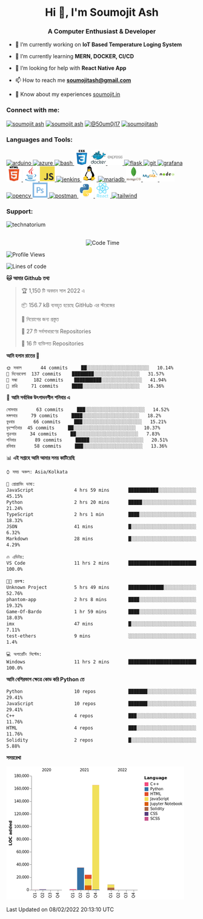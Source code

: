 <h1 align="center">Hi 👋, I'm Soumojit Ash</h1>
<h3 align="center">A Computer Enthusiast & Developer</h3>

- 🔭 I’m currently working on **IoT Based Temperature Loging System**

- 🌱 I’m currently learning **MERN, DOCKER, CI/CD**

- 🤝 I’m looking for help with **React Native App**

- 📫 How to reach me **soumojitash@gmail.com**

- 📄 Know about my experiences [soumojit.in](soumojit.in)

<h3 align="left">Connect with me:</h3>
<p align="left">
<a href="https://linkedin.com/in/soumojit ash" target="blank"><img align="center" src="https://raw.githubusercontent.com/rahuldkjain/github-profile-readme-generator/master/src/images/icons/Social/linked-in-alt.svg" alt="soumojit ash" height="30" width="40" /></a>
<a href="https://fb.com/soumojit ash" target="blank"><img align="center" src="https://raw.githubusercontent.com/rahuldkjain/github-profile-readme-generator/master/src/images/icons/Social/facebook.svg" alt="soumojit ash" height="30" width="40" /></a>
<a href="https://instagram.com/@50um0j17" target="blank"><img align="center" src="https://raw.githubusercontent.com/rahuldkjain/github-profile-readme-generator/master/src/images/icons/Social/instagram.svg" alt="@50um0j17" height="30" width="40" /></a>
<a href="https://www.hackerrank.com/soumojitash" target="blank"><img align="center" src="https://raw.githubusercontent.com/rahuldkjain/github-profile-readme-generator/master/src/images/icons/Social/hackerrank.svg" alt="soumojitash" height="30" width="40" /></a>
</p>

<h3 align="left">Languages and Tools:</h3>
<p align="left"> <a href="https://www.arduino.cc/" target="_blank"> <img src="https://cdn.worldvectorlogo.com/logos/arduino-1.svg" alt="arduino" width="40" height="40"/> </a> <a href="https://azure.microsoft.com/en-in/" target="_blank"> <img src="https://www.vectorlogo.zone/logos/microsoft_azure/microsoft_azure-icon.svg" alt="azure" width="40" height="40"/> </a> <a href="https://www.gnu.org/software/bash/" target="_blank"> <img src="https://www.vectorlogo.zone/logos/gnu_bash/gnu_bash-icon.svg" alt="bash" width="40" height="40"/> </a> <a href="https://www.w3schools.com/css/" target="_blank"> <img src="https://raw.githubusercontent.com/devicons/devicon/master/icons/css3/css3-original-wordmark.svg" alt="css3" width="40" height="40"/> </a> <a href="https://www.docker.com/" target="_blank"> <img src="https://raw.githubusercontent.com/devicons/devicon/master/icons/docker/docker-original-wordmark.svg" alt="docker" width="40" height="40"/> </a> <a href="https://expressjs.com" target="_blank"> <img src="https://raw.githubusercontent.com/devicons/devicon/master/icons/express/express-original-wordmark.svg" alt="express" width="40" height="40"/> </a> <a href="https://flask.palletsprojects.com/" target="_blank"> <img src="https://www.vectorlogo.zone/logos/pocoo_flask/pocoo_flask-icon.svg" alt="flask" width="40" height="40"/> </a> <a href="https://git-scm.com/" target="_blank"> <img src="https://www.vectorlogo.zone/logos/git-scm/git-scm-icon.svg" alt="git" width="40" height="40"/> </a> <a href="https://grafana.com" target="_blank"> <img src="https://www.vectorlogo.zone/logos/grafana/grafana-icon.svg" alt="grafana" width="40" height="40"/> </a> <a href="https://www.w3.org/html/" target="_blank"> <img src="https://raw.githubusercontent.com/devicons/devicon/master/icons/html5/html5-original-wordmark.svg" alt="html5" width="40" height="40"/> </a> <a href="https://www.java.com" target="_blank"> <img src="https://raw.githubusercontent.com/devicons/devicon/master/icons/java/java-original.svg" alt="java" width="40" height="40"/> </a> <a href="https://developer.mozilla.org/en-US/docs/Web/JavaScript" target="_blank"> <img src="https://raw.githubusercontent.com/devicons/devicon/master/icons/javascript/javascript-original.svg" alt="javascript" width="40" height="40"/> </a> <a href="https://www.jenkins.io" target="_blank"> <img src="https://www.vectorlogo.zone/logos/jenkins/jenkins-icon.svg" alt="jenkins" width="40" height="40"/> </a> <a href="https://www.linux.org/" target="_blank"> <img src="https://raw.githubusercontent.com/devicons/devicon/master/icons/linux/linux-original.svg" alt="linux" width="40" height="40"/> </a> <a href="https://mariadb.org/" target="_blank"> <img src="https://www.vectorlogo.zone/logos/mariadb/mariadb-icon.svg" alt="mariadb" width="40" height="40"/> </a> <a href="https://www.mongodb.com/" target="_blank"> <img src="https://raw.githubusercontent.com/devicons/devicon/master/icons/mongodb/mongodb-original-wordmark.svg" alt="mongodb" width="40" height="40"/> </a> <a href="https://www.mysql.com/" target="_blank"> <img src="https://raw.githubusercontent.com/devicons/devicon/master/icons/mysql/mysql-original-wordmark.svg" alt="mysql" width="40" height="40"/> </a> <a href="https://nodejs.org" target="_blank"> <img src="https://raw.githubusercontent.com/devicons/devicon/master/icons/nodejs/nodejs-original-wordmark.svg" alt="nodejs" width="40" height="40"/> </a> <a href="https://opencv.org/" target="_blank"> <img src="https://www.vectorlogo.zone/logos/opencv/opencv-icon.svg" alt="opencv" width="40" height="40"/> </a> <a href="https://www.photoshop.com/en" target="_blank"> <img src="https://raw.githubusercontent.com/devicons/devicon/master/icons/photoshop/photoshop-line.svg" alt="photoshop" width="40" height="40"/> </a> <a href="https://postman.com" target="_blank"> <img src="https://www.vectorlogo.zone/logos/getpostman/getpostman-icon.svg" alt="postman" width="40" height="40"/> </a> <a href="https://www.python.org" target="_blank"> <img src="https://raw.githubusercontent.com/devicons/devicon/master/icons/python/python-original.svg" alt="python" width="40" height="40"/> </a> <a href="https://reactjs.org/" target="_blank"> <img src="https://raw.githubusercontent.com/devicons/devicon/master/icons/react/react-original-wordmark.svg" alt="react" width="40" height="40"/> </a> <a href="https://tailwindcss.com/" target="_blank"> <img src="https://www.vectorlogo.zone/logos/tailwindcss/tailwindcss-icon.svg" alt="tailwind" width="40" height="40"/> </a> </p>

<h3 align="left">Support:</h3>
<p><a href="https://www.buymeacoffee.com/technatorium"> <img align="left" src="https://cdn.buymeacoffee.com/buttons/v2/default-yellow.png" height="50" width="210" alt="technatorium" /></a></p><br>
<br>

<!--START_SECTION:waka-->
![Code Time](http://img.shields.io/badge/Code%20Time-249%20hrs%2016%20mins-blue)

![Profile Views](http://img.shields.io/badge/%E0%A6%AA%E0%A7%8D%E0%A6%B0%E0%A7%8B%E0%A6%AB%E0%A6%BE%E0%A6%87%E0%A6%B2%20%E0%A6%A6%E0%A6%B0%E0%A7%8D%E0%A6%B6%E0%A6%A8-1-blue)

![Lines of code](https://img.shields.io/badge/%E0%A6%B9%E0%A7%8D%E0%A6%AF%E0%A6%BE%E0%A6%B2%E0%A7%8B%20%E0%A6%93%E0%A6%AF%E0%A6%BC%E0%A6%BE%E0%A6%B0%E0%A7%8D%E0%A6%B2%E0%A7%8D%E0%A6%A1%20%E0%A6%A5%E0%A7%87%E0%A6%95%E0%A7%87%20%E0%A6%86%E0%A6%AE%E0%A6%BF%20%E0%A6%B2%E0%A6%BF%E0%A6%96%E0%A7%87%E0%A6%9B%E0%A6%BF-235%20Thousand%20%E0%A6%95%E0%A7%8B%E0%A6%A1%E0%A7%87%E0%A6%B0%20%E0%A6%B2%E0%A6%BE%E0%A6%87%E0%A6%A8-blue)

**🐱 আমার Github তথ্য** 

> 🏆 1,150 টি অবদান সাল 2022 এ
 > 
> 📦 156.7 kB ব্যবহৃত হয়েছে GitHub এর স্টরেজের 
 > 
> 💼 নিয়োগের জন্য প্রস্তুত
 > 
> 📜 27 টি সর্বসাধারণের Repositories 
 > 
> 🔑 16 টি ব্যক্তিগত Repositories  
 > 
**আমি হলাম রাতের 🦉** 

```text
🌞 সকাল       44 commits     ██░░░░░░░░░░░░░░░░░░░░░░░   10.14% 
🌆 দিনেরবেলা  137 commits    ████████░░░░░░░░░░░░░░░░░   31.57% 
🌃 সন্ধা      182 commits    ██████████░░░░░░░░░░░░░░░   41.94% 
🌙 রাত্রি     71 commits     ████░░░░░░░░░░░░░░░░░░░░░   16.36%

```
📅 **আমি সর্বাধিক উৎপাদনশীল শনিবার এ** 

```text
সোমবার       63 commits     ███░░░░░░░░░░░░░░░░░░░░░░   14.52% 
মঙ্গলবার     79 commits     ████░░░░░░░░░░░░░░░░░░░░░   18.2% 
বুধবার       66 commits     ███░░░░░░░░░░░░░░░░░░░░░░   15.21% 
বৃহস্পতিবার  45 commits     ██░░░░░░░░░░░░░░░░░░░░░░░   10.37% 
শুক্রবার     34 commits     ██░░░░░░░░░░░░░░░░░░░░░░░   7.83% 
শনিবার       89 commits     █████░░░░░░░░░░░░░░░░░░░░   20.51% 
রবিবার       58 commits     ███░░░░░░░░░░░░░░░░░░░░░░   13.36%

```


📊 **এই সপ্তাহে আমি আমার সময় কাটিয়েছি** 

```text
⌚︎ সময় অঞ্চল: Asia/Kolkata

💬 প্রোগ্রামিং ভাষা: 
JavaScript               4 hrs 59 mins       ███████████░░░░░░░░░░░░░░   45.15% 
Python                   2 hrs 20 mins       █████░░░░░░░░░░░░░░░░░░░░   21.24% 
TypeScript               2 hrs 1 min         ████░░░░░░░░░░░░░░░░░░░░░   18.32% 
JSON                     41 mins             █░░░░░░░░░░░░░░░░░░░░░░░░   6.32% 
Markdown                 28 mins             █░░░░░░░░░░░░░░░░░░░░░░░░   4.29%

🔥 এডিটর: 
VS Code                  11 hrs 2 mins       █████████████████████████   100.0%

🐱‍💻 প্রকল্ম: 
Unknown Project          5 hrs 49 mins       █████████████░░░░░░░░░░░░   52.76% 
phantom-app              2 hrs 8 mins        ████░░░░░░░░░░░░░░░░░░░░░   19.32% 
Game-Of-Bardo            1 hr 59 mins        ████░░░░░░░░░░░░░░░░░░░░░   18.03% 
imx                      47 mins             █░░░░░░░░░░░░░░░░░░░░░░░░   7.11% 
test-ethers              9 mins              ░░░░░░░░░░░░░░░░░░░░░░░░░   1.4%

💻 অপারেটিং সিস্টেম: 
Windows                  11 hrs 2 mins       █████████████████████████   100.0%

```

**আমি বেশিরভাগ ক্ষেত্রে কোড করি Python তে** 

```text
Python                   10 repos            ███████░░░░░░░░░░░░░░░░░░   29.41% 
JavaScript               10 repos            ███████░░░░░░░░░░░░░░░░░░   29.41% 
C++                      4 repos             ███░░░░░░░░░░░░░░░░░░░░░░   11.76% 
HTML                     4 repos             ███░░░░░░░░░░░░░░░░░░░░░░   11.76% 
Solidity                 2 repos             █░░░░░░░░░░░░░░░░░░░░░░░░   5.88%

```


**সময়রেখা**

![Chart not found](https://raw.githubusercontent.com/Soumojit28/Soumojit28/main/charts/bar_graph.png) 


 Last Updated on 08/02/2022 20:13:10 UTC
<!--END_SECTION:waka-->

